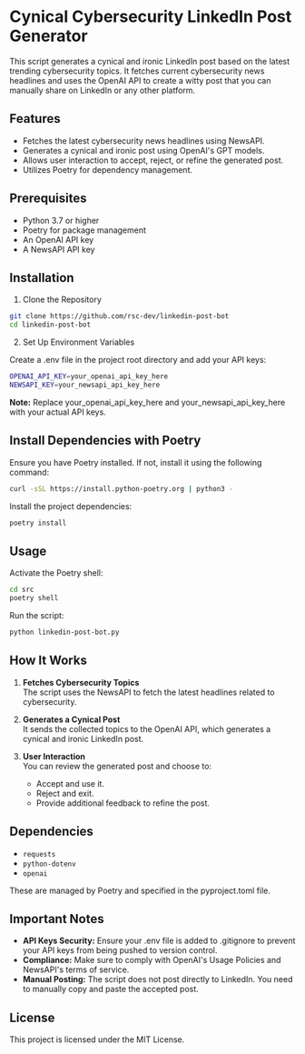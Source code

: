 # Cynical Cybersecurity LinkedIn Post Generator
This script generates a cynical and ironic LinkedIn post based on the latest trending cybersecurity topics. It fetches current cybersecurity news headlines and uses the OpenAI API to create a witty post that you can manually share on LinkedIn or any other platform.

## Features
* Fetches the latest cybersecurity news headlines using NewsAPI.
* Generates a cynical and ironic post using OpenAI's GPT models.
* Allows user interaction to accept, reject, or refine the generated post.
* Utilizes Poetry for dependency management.

## Prerequisites
* Python 3.7 or higher
* Poetry for package management
* An OpenAI API key
* A NewsAPI API key

## Installation
1. Clone the Repository
```bash
git clone https://github.com/rsc-dev/linkedin-post-bot
cd linkedin-post-bot
```

2. Set Up Environment Variables

Create a .env file in the project root directory and add your API keys:

```bash
OPENAI_API_KEY=your_openai_api_key_here
NEWSAPI_KEY=your_newsapi_api_key_here
```
**Note:** Replace your_openai_api_key_here and your_newsapi_api_key_here with your actual API keys.

## Install Dependencies with Poetry

Ensure you have Poetry installed. If not, install it using the following command:

```bash
curl -sSL https://install.python-poetry.org | python3 -
```

Install the project dependencies:

```bash
poetry install
```

## Usage
Activate the Poetry shell:


```bash
cd src
poetry shell
```

Run the script:
```bash
python linkedin-post-bot.py
```

## How It Works
1. **Fetches Cybersecurity Topics**  
The script uses the NewsAPI to fetch the latest headlines related to cybersecurity.

2. **Generates a Cynical Post**  
It sends the collected topics to the OpenAI API, which generates a cynical and ironic LinkedIn post.

3. **User Interaction**  
You can review the generated post and choose to:  
    * Accept and use it.
    * Reject and exit.
    * Provide additional feedback to refine the post.

## Dependencies
* `requests`
* `python-dotenv`
* `openai`

These are managed by Poetry and specified in the pyproject.toml file.

## Important Notes
* **API Keys Security:** Ensure your .env file is added to .gitignore to prevent your API keys from being pushed to version control.
* **Compliance:** Make sure to comply with OpenAI's Usage Policies and NewsAPI's terms of service.
* **Manual Posting:** The script does not post directly to LinkedIn. You need to manually copy and paste the accepted post.

## License
This project is licensed under the MIT License.